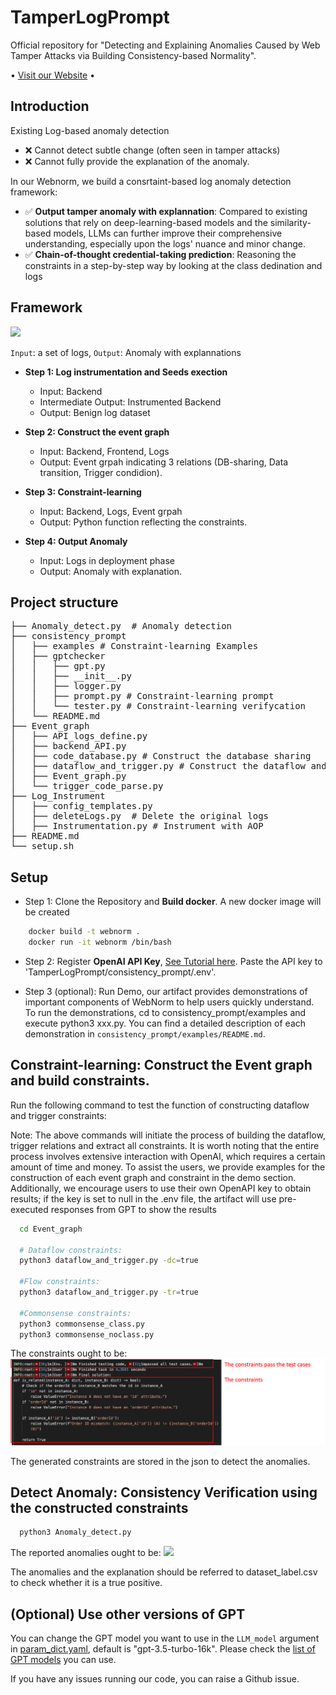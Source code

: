# TamperLogPrompt
Official repository for "Detecting and Explaining Anomalies Caused by Web Tamper Attacks via Building Consistency-based Normality".

<p align="center">

  • <a href="https://sites.google.com/view/webnorm">Visit our Website</a> •

</p>

## Introduction
Existing Log-based anomaly detection
- ❌ Cannot detect subtle change (often seen in tamper attacks)
- ❌ Cannot fully provide the explanation of the anomaly.

In our Webnorm, we build a consrtaint-based log anomaly detection framework:

- ✅ **Output tamper anomaly with explannation**: Compared to existing solutions that rely on deep-learning-based models and the similarity-based models, LLMs can further improve their comprehensive understanding, especially upon the logs' nuance and minor change.
- ✅ **Chain-of-thought credential-taking prediction**: Reasoning the constraints in a step-by-step way by looking at the class dedination and logs

## Framework
<img src="./figures/webnorm.jpg"/>

```Input```: a set of logs, ```Output```: Anomaly with explannations

- **Step 1: Log instrumentation and Seeds exection**
  - Input: Backend
  - Intermediate Output: Instrumented Backend
  - Output: Benign log dataset
  
- **Step 2: Construct the event graph**
  - Input: Backend, Frontend, Logs
  - Output: Event grpah indicating 3 relations (DB-sharing, Data transition, Trigger condidion).
  
- **Step 3: Constraint-learning**
  - Input: Backend, Logs, Event grpah
  - Output: Python function reflecting the constraints.

- **Step 4: Output Anomaly** 
  - Input: Logs in deployment phase
  - Output: Anomaly with explanation.

## Project structure

<pre>
├── Anomaly_detect.py  # Anomaly detection
├── consistency_prompt
│   ├── examples # Constraint-learning Examples
│   ├── gptchecker
│   │   ├── gpt.py
│   │   ├── __init__.py
│   │   ├── logger.py
│   │   ├── prompt.py # Constraint-learning prompt
│   │   └── tester.py # Constraint-learning verifycation
│   └── README.md
├── Event_graph
│   ├── API_logs_define.py
│   ├── backend_API.py
│   ├── code_database.py # Construct the database sharing
│   ├── dataflow_and_trigger.py # Construct the dataflow and trigger condition
│   ├── Event_graph.py 
│   └── trigger_code_parse.py
├── Log_Instrument
│   ├── config_templates.py
│   ├── deleteLogs.py  # Delete the original logs 
│   ├── Instrumentation.py # Instrument with AOP
├── README.md
└── setup.sh
</pre>

## Setup
- Step 1: Clone the Repository and **Build docker**. A new docker image will be created
```bash
    docker build -t webnorm .
    docker run -it webnorm /bin/bash
```
- Step 2: Register **OpenAI API Key**, [See Tutorial here](https://platform.openai.com/docs/quickstart). Paste the API key to 'TamperLogPrompt/consistency_prompt/.env'.

- Step 3 (optional):  Run Demo, our artifact provides demonstrations of important components of WebNorm to help users quickly understand. To run the demonstrations, cd to consistency_prompt/examples and execute python3 xxx.py. You can find a detailed description of each demonstration in  `consistency_prompt/examples/README.md`.

## Constraint-learning: Construct the Event graph and build constraints.
Run the following command to test the function of constructing dataflow and trigger constraints:

Note: The above commands will initiate the process of building
the dataflow, trigger relations and extract all constraints. It is worth
noting that the entire process involves extensive interaction with
OpenAI, which requires a certain amount of time and money. To
assist the users, we provide examples for the construction of
each event graph and constraint in the demo section. Additionally,
we encourage users to use their own OpenAPI key to obtain
results; if the key is set to null in the .env file, the artifact will use
pre-executed responses from GPT to show the results
```bash
  cd Event_graph

  # Dataflow constraints:
  python3 dataflow_and_trigger.py -dc=true

  #Flow constraints:
  python3 dataflow_and_trigger.py -tr=true

  #Commonsense constraints:
  python3 commonsense_class.py
  python3 commonsense_noclass.py
```
The constraints ought to be:
<img src="figures/Constraints_example.png"/>

The generated constraints are stored in the json to detect the anomalies.

## Detect Anomaly: **Consistency Verification** using the constructed constraints
```bash
  python3 Anomaly_detect.py
```
The reported anomalies ought to be:
<img src="figures/Anomaly_example.png"/>

The anomalies and the explanation should be referred to dataset_label.csv to check whether it is a true positive.

## (Optional) Use other versions of GPT

You can change the GPT model you want to use in the ``LLM_model`` argument in [param_dict.yaml](param_dict.yaml), default is "gpt-3.5-turbo-16k".
Please check the [list of GPT models](https://platform.openai.com/docs/models) you can use.

If you have any issues running our code, you can raise a Github issue.